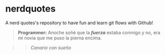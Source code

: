# nerdquotes
A nerd quotes's repository to have fun and learn git flows with Github!

> **Programmer:** Anoche soñé que la ***fuerza*** estaba conmigo y no, era mi novia que me puso la pierna encima. 

>>*Canario con sueño*
